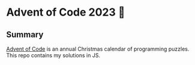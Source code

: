 #  Advent of Code 2023 🎄

## Summary

[Advent of Code](http://adventofcode.com/) is an annual Christmas calendar of programming puzzles.
This repo contains my solutions in JS.
